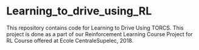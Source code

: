 # Learning_to_drive_using_RL
This repository contains code for Learning to Drive Using TORCS. This project is done as a part of our Reinforcement Learning Course Project for RL Course offered at Ecole CentraleSupelec, 2018.
